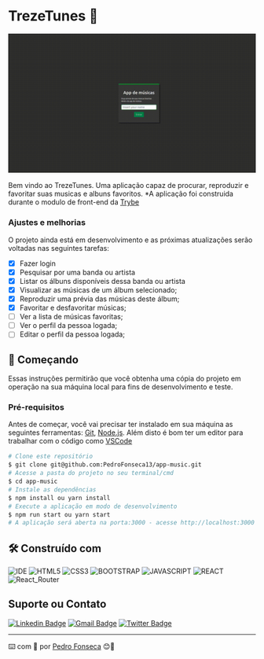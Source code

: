 # TrezeTunes 🎵

<img src="trezeMusics.gif" />

Bem vindo ao TrezeTunes. Uma aplicação capaz de procurar, reproduzir e favoritar suas musicas e albuns favoritos. *A aplicação foi construida durante o modulo de front-end da [Trybe](https://www.betrybe.com/)

### Ajustes e melhorias

O projeto ainda está em desenvolvimento e as próximas atualizações serão voltadas nas seguintes tarefas:

- [x] Fazer login
- [x] Pesquisar por uma banda ou artista
- [x] Listar os álbuns disponíveis dessa banda ou artista
- [x] Visualizar as músicas de um álbum selecionado;
- [x] Reproduzir uma prévia das músicas deste álbum;
- [x] Favoritar e desfavoritar músicas;
- [ ] Ver a lista de músicas favoritas;
- [ ] Ver o perfil da pessoa logada;
- [ ] Editar o perfil da pessoa logada;

## 🚀 Começando

Essas instruções permitirão que você obtenha uma cópia do projeto em operação na sua máquina local para fins de desenvolvimento e teste.

### Pré-requisitos

Antes de começar, você vai precisar ter instalado em sua máquina as seguintes ferramentas:
[Git](https://git-scm.com), [Node.js](https://nodejs.org/en/). 
Além disto é bom ter um editor para trabalhar com o código como [VSCode](https://code.visualstudio.com/)


```bash
# Clone este repositório
$ git clone git@github.com:PedroFonseca13/app-music.git
# Acesse a pasta do projeto no seu terminal/cmd
$ cd app-music
# Instale as dependências
$ npm install ou yarn install
# Execute a aplicação em modo de desenvolvimento
$ npm run start ou yarn start
# A aplicação será aberta na porta:3000 - acesse http://localhost:3000
```

## 🛠️ Construído com

![IDE](https://img.shields.io/badge/Visual_studio_code-0078D4?style=for-the-badge&logo=visual%20studio%20code&logoColor=white)
![HTML5](https://img.shields.io/badge/HTML5-E34F26?style=for-the-badge&logo=html5&logoColor=white)
![CSS3](https://img.shields.io/badge/CSS3-1572B6?style=for-the-badge&logo=css3&logoColor=white)
![BOOTSTRAP](https://img.shields.io/badge/Bootstrap-563D7C?style=for-the-badge&logo=bootstrap&logoColor=white)
![JAVASCRIPT](https://img.shields.io/badge/JavaScript-F7DF1E?style=for-the-badge&logo=javascript&logoColor=black)
![REACT](https://img.shields.io/badge/React-20232A?style=for-the-badge&logo=react&logoColor=61DAFB)
![React_Router](https://img.shields.io/badge/React_Router-CA4245?style=for-the-badge&logo=react-router&logoColor=white)

## Suporte ou Contato

[![Linkedin Badge](https://img.shields.io/badge/-pedrofonseca13-blue?style=flat-square&logo=Linkedin&logoColor=white&link=https://www.linkedin.com/in/pedro-fonseca13/)](https://www.linkedin.com/in/pedro-fonseca13/) 
[![Gmail Badge](https://img.shields.io/badge/-pedro.fonseca1392@gmail.com-c14438?style=flat-square&logo=Gmail&logoColor=white&link=mailto:pedro.fonseca1392@gmail.com)](mailto:pedro.fonseca1392@gmail.com)
[![Twitter Badge](https://img.shields.io/badge/-@rikee_fonseca-1ca0f1?style=flat-square&labelColor=1ca0f1&logo=twitter&logoColor=white&link=https://twitter.com/rikee_fonseca)](https://twitter.com/rikee_fonseca)

---
⌨️ com 💚 por [Pedro Fonseca](https://github.com/PedroFonseca13) 😊🌱
